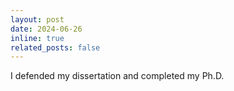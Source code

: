 ```yaml
---
layout: post
date: 2024-06-26
inline: true
related_posts: false
---
```


I defended my dissertation and completed my Ph.D.
